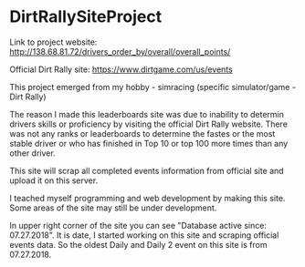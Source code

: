 # DirtRallySiteProject

Link to project website: http://138.68.81.72/drivers_order_by/overall/overall_points/ 

Official Dirt Rally site: https://www.dirtgame.com/us/events

This project emerged from my hobby - simracing (specific simulator/game - Dirt Rally)

The reason I made this leaderboards site was due to inability to determin drivers skills 
or proficiency by visiting the official Dirt Rally website. There was not any ranks or leaderboards to determine the fastes 
or the most stable driver or who has finished in Top 10 or top 100 more times than any other driver. 

This site will scrap all completed events information from official site and upload it on this server.

I teached myself programming and web development by making this site. Some areas of the site may still be under development.

In upper right corner of the site you can see "Database active since: 07.27.2018". It is date, I started working on this site
and scraping official events data. So the oldest Daily and Daily 2 event on this site is from 07.27.2018.



